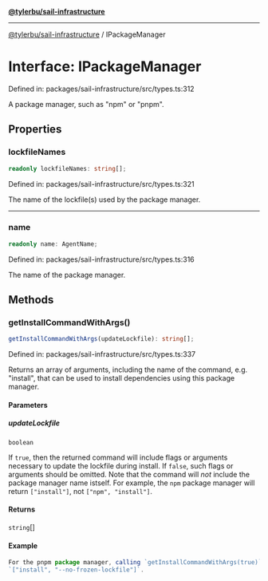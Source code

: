 [**@tylerbu/sail-infrastructure**](../README.md)

***

[@tylerbu/sail-infrastructure](../README.md) / IPackageManager

# Interface: IPackageManager

Defined in: packages/sail-infrastructure/src/types.ts:312

A package manager, such as "npm" or "pnpm".

## Properties

### lockfileNames

```ts
readonly lockfileNames: string[];
```

Defined in: packages/sail-infrastructure/src/types.ts:321

The name of the lockfile(s) used by the package manager.

***

### name

```ts
readonly name: AgentName;
```

Defined in: packages/sail-infrastructure/src/types.ts:316

The name of the package manager.

## Methods

### getInstallCommandWithArgs()

```ts
getInstallCommandWithArgs(updateLockfile): string[];
```

Defined in: packages/sail-infrastructure/src/types.ts:337

Returns an array of arguments, including the name of the command, e.g. "install", that can be used to install
dependencies using this package manager.

#### Parameters

##### updateLockfile

`boolean`

If `true`, then the returned command will include flags or arguments necessary to update
the lockfile during install. If `false`, such flags or arguments should be omitted. Note that the command will
_not_ include the package manager name istself. For example, the `npm` package manager will return `["install"]`,
not `["npm", "install"]`.

#### Returns

`string`[]

#### Example

```ts
For the pnpm package manager, calling `getInstallCommandWithArgs(true)` would return
`["install", "--no-frozen-lockfile"]`.
```

